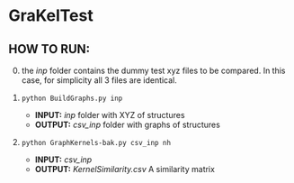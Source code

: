 # GraKelTest


## HOW TO RUN:

0. the _inp_ folder contains the dummy test xyz files to be compared. In this case, for simplicity all 3 files are identical.  

1.  ```
    python BuildGraphs.py inp
    ```
    
    - **INPUT:** _inp_      folder with XYZ of structures
    - **OUTPUT:** _csv_inp_  folder with graphs of structures

2.  ```
    python GraphKernels-bak.py csv_inp nh
    ```

    - **INPUT:** _csv_inp_
    - **OUTPUT:** _KernelSimilarity.csv_    A similarity matrix
